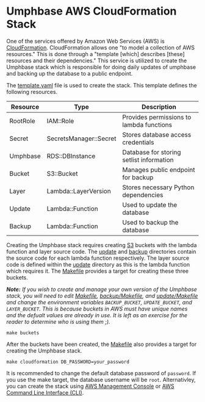 # Umphbase AWS CloudFormation Stack

One of the services offered by Amazon Web Services (AWS) is
[CloudFormation](https://aws.amazon.com/cloudformation/). CloudFormation
allows one "to model a collection of AWS resources." This is done through a
"template [which] describes [these] resources and their dependencies." This
service is utilized to create the Umphbase stack which is responsible for
doing daily updates of umphbase and backing up the database to a public
endpoint.

The [template.yaml](template.yaml) file is used to create the stack. This
template defines the following resources.

| Resource  | Type                   | Description                              |
| --------- | ---------------------- | ---------------------------------------- |
| RootRole  | IAM::Role              | Provides permissions to lambda functions |
| Secret    | SecretsManager::Secret | Stores database access credentials       |
| Umphbase  | RDS::DBInstance        | Database for storing setlist information |
| Bucket    | S3::Bucket             | Manages public endpoint for backup       |
| Layer     | Lambda::LayerVersion   | Stores necessary Python dependencies     |
| Update    | Lambda::Function       | Used to update the database              |
| Backup    | Lambda::Function       | Used to backup the database              |

Creating the Umphbase stack requires creating [S3](https://aws.amazon.com/s3/)
buckets with the lambda function and layer source code. The [update](update)
and [backup](backup) directories contain the source code for each lambda
function respectively. The layer source code is defined within the
[update](update) directory as this is the lambda function which requires it.
The [Makefile](Makefile) provides a target for creating these three buckets.

***Note:** If you wish to create and manage your own version of the Umphbase stack,
you will need to edit [Makefile](Makefile), [backup/Makefile](backup/Makefile),
and [update/Makefile](update/Makefile) and change the environment variables
`BACKUP_BUCKET`, `UPDATE_BUCKET`, and `LAYER_BUCKET`. This is because buckets
in AWS must have unique names and the defualt values are already in use. It is
left as an exercise for the reader to determine who is using them ;).*

```
make buckets
```

After the buckets have been created, the [Makefile](Makefile) also provides a
target for creating the Umphbase stack.

```
make cloudformation DB_PASSWORD=your_password
```

It is recommended to change the default database password of `password`. If you
use the make target, the database username will be `root`. Alternativley, you
can create the stack using
[AWS Management Console](https://aws.amazon.com/console/) or
[AWS Command Line Interface (CLI)](https://aws.amazon.com/cli/).
